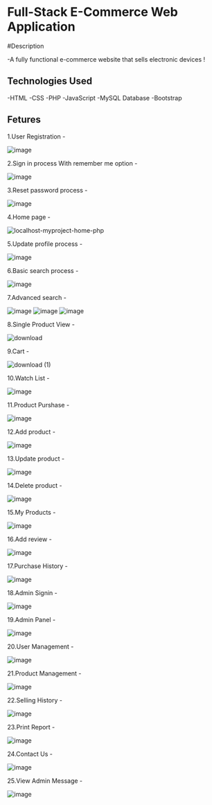 # Full-Stack E-Commerce Web Application 

#Description 

-A fully functional e-commerce website that sells electronic 
devices !
## Technologies Used
-HTML 
-CSS 
-PHP 
-JavaScript
-MySQL Database
-Bootstrap

## Fetures 
1.User Registration -


![image](https://github.com/user-attachments/assets/1a58296f-af74-4c21-b825-80f1820ea729)


2.Sign in process With remember me option -


![image](https://github.com/user-attachments/assets/c5f23c74-67ea-4f4c-8992-290678e3e364)



3.Reset password process - 


![image](https://github.com/user-attachments/assets/69187219-4986-4e4b-8e02-b921dce388f1)



4.Home page -


![localhost-myproject-home-php](https://github.com/user-attachments/assets/17bc83e9-ad7c-4ad8-b05c-d6af91e5949c)



5.Update profile process -


![image](https://github.com/user-attachments/assets/789a9827-8550-4399-a11a-cd616f1790a3)



6.Basic search process - 

![image](https://github.com/user-attachments/assets/5087e566-6369-4a7f-ae74-9af820f008ac)


7.Advanced search - 

![image](https://github.com/user-attachments/assets/4330131b-cdf1-4c02-9143-d711249bf97d)
![image](https://github.com/user-attachments/assets/de1ceb27-4de0-468c-827c-eb4e49e74a6b)
![image](https://github.com/user-attachments/assets/b736ce34-3ebd-490a-a773-c9eac1f73c62)


   

8.Single Product View -


![download](https://github.com/user-attachments/assets/ef097a00-3010-403a-8a15-b90c50491afe)


9.Cart -


![download (1)](https://github.com/user-attachments/assets/6caf337d-99f5-4999-813d-ebce2ac6f39c)


10.Watch List -



![image](https://github.com/user-attachments/assets/ccf54786-2d2c-469b-87ea-936b36aa39b2)


11.Product Purshase -


![image](https://github.com/user-attachments/assets/7db3e683-b82d-4b63-b373-6beede73d2d4)


12.Add product -

![image](https://github.com/user-attachments/assets/001186e5-6c7e-49d3-858f-095998ce09fc)


13.Update product -

![image](https://github.com/user-attachments/assets/4ea1b714-8c94-4b4d-a6df-248607a28d81)



14.Delete product -


![image](https://github.com/user-attachments/assets/24e58571-c9ed-4dbf-9349-cd52c563d65f)


15.My Products -


![image](https://github.com/user-attachments/assets/56e8dd48-de99-42e1-930b-824d64ec0220)



16.Add review -


![image](https://github.com/user-attachments/assets/33573503-8336-48b5-8308-493796afdd4c)



17.Purchase History -



![image](https://github.com/user-attachments/assets/4cca515f-e10e-4c23-acf1-cc3305af2f9b)


18.Admin Signin -



![image](https://github.com/user-attachments/assets/3e8b9d64-80e5-443d-a3ad-0af4ed50d03d)



19.Admin Panel -



![image](https://github.com/user-attachments/assets/6d2625bb-1d5a-47a3-971d-79d0996581e2)



20.User Management - 


![image](https://github.com/user-attachments/assets/e3fd19d1-fcdb-42e1-8373-de22c65debc2)



21.Product Management -


![image](https://github.com/user-attachments/assets/3f44ac69-a286-483e-87a0-3a64d75e9ce6)


22.Selling History -


![image](https://github.com/user-attachments/assets/ee6a7e10-2dc6-4354-a3f2-254be3604c89)


23.Print Report -


![image](https://github.com/user-attachments/assets/1e31e0a4-7b54-46c3-ad4d-ea9ff850fad5)


24.Contact Us -


![image](https://github.com/user-attachments/assets/6d2f0256-9552-411f-9d3f-7b0b29afe8f6)



25.View Admin Message -


![image](https://github.com/user-attachments/assets/bee67fa7-b834-4312-b190-4ee5d0d37c0a)
